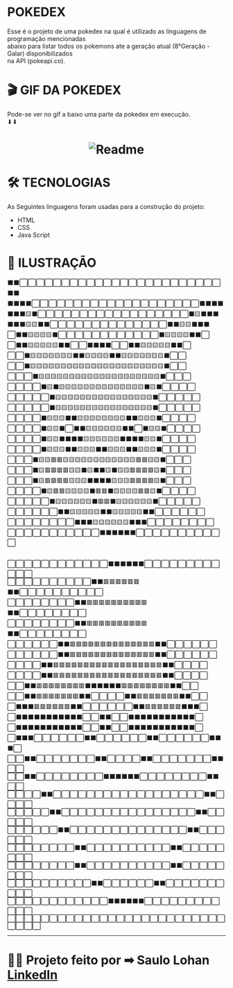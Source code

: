 # POKEDEX 

<p>Esse é o projeto de uma pokedex na qual é utilizado as linguagens de programação mencionadas<br> abaixo para listar todos os pokemons ate a geração atual (8°Geração - Galar) disponibilizados <br> na API (pokeapi.co). </p>

# 🎬 GIF DA POKEDEX
<p>Pode-se ver no gif a baixo uma parte da pokedex em execução.<br>⬇⬇</p>

<h1 align = "center">
    <img alt="Readme" title = "Readme" src= "pokedex.gif">
</h1>

# 🛠 TECNOLOGIAS

<p>As Seguintes linguagens foram usadas para a construção do projeto:</p>

* HTML
* CSS
* Java Script

# 📼 ILUSTRAÇÃO

⬛⬛⬜⬜⬜⬜⬜⬜⬜⬜⬜⬜⬜⬜⬜⬜⬜⬜⬜⬜⬜⬜⬜⬜⬜⬜⬛⬛<br>
⬛⬛⬛⬛⬜⬜⬜⬜⬜⬜⬜⬜⬜⬜⬜⬜⬜⬜⬜⬜⬜⬜⬜⬜⬛⬛⬛⬛<br>
⬛⬛⬛🟨⬛⬜⬜⬜⬜⬜⬜⬜⬜⬜⬜⬜⬜⬜⬜⬜⬜⬜⬜⬛🟨⬛⬛⬛<br>
⬛⬛⬛🟨🟨⬛⬛⬜⬜⬜⬜⬜⬜⬜⬜⬜⬜⬜⬜⬜⬜⬛⬛🟨🟨⬛⬛⬛<br>
⬜⬛⬛🟨🟨🟨🟨⬛⬜⬜⬜⬜⬜⬜⬜⬜⬜⬜⬜⬜⬛🟨🟨🟨🟨⬛⬛⬜<br>
⬜⬛⬛🟨🟨🟨🟨🟨⬛⬛⬜⬜⬛⬛⬛⬛⬜⬜⬛⬛🟨🟨🟨🟨🟨⬛⬛⬜<br>
⬜⬜⬛🟨🟨🟨🟨🟨🟨🟨⬛⬛🟨🟨🟨🟨⬛⬛🟨🟨🟨🟨🟨🟨🟨⬛⬜⬜<br>
⬜⬜⬛🟨🟨🟨🟨🟨🟨🟨🟨🟨🟨🟨🟨🟨🟨🟨🟨🟨🟨🟨🟨🟨🟨⬛⬜⬜<br>
⬜⬜⬜⬛🟨🟨🟨🟨🟨🟨🟨🟨🟨🟨🟨🟨🟨🟨🟨🟨🟨🟨🟨🟨⬛⬜⬜⬜<br>
⬜⬜⬜⬜⬛🟨⬛🟨🟨🟨🟨🟨🟨🟨🟨🟨🟨🟨🟨🟨🟨⬛🟨⬛⬜⬜⬜⬜<br>
⬜⬜⬜⬜⬜⬛🟨🟨🟨🟨🟨🟨🟨🟨🟨🟨🟨🟨🟨🟨🟨🟨⬛⬜⬜⬜⬜⬜<br>
⬜⬜⬜⬜⬜⬛🟨🟨🟨🟨🟨🟨🟨🟨🟨🟨🟨🟨🟨🟨🟨🟨⬛⬜⬜⬜⬜⬜<br>
⬜⬜⬜⬜⬛🟨🟨🟨⬛⬛🟨🟨🟨🟨🟨🟨🟨🟨⬛⬛🟨🟨🟨⬛⬜⬜⬜⬜<br>
⬜⬜⬜⬜⬛🟨🟨⬛⬜⬛⬛🟨🟨🟨🟨🟨🟨⬛⬛⬜⬛🟨🟨⬛⬜⬜⬜⬜<br>
⬜⬜⬜⬜⬛🟨🟨⬛⬛⬛⬛🟨🟨🟨🟨🟨🟨⬛⬛⬛⬛🟨🟨⬛⬜⬜⬜⬜<br>
⬜⬜⬜⬜⬛🟨🟨🟨⬛⬛🟨🟨🟨⬛⬛🟨🟨🟨⬛⬛🟨🟨🟨⬛⬜⬜⬜⬜<br>
⬜⬜⬜⬛🟨🟨🟥🟥🟨🟨🟨🟨🟨🟨🟨🟨🟨🟨🟨🟨🟥🟥🟨🟨⬛⬜⬜⬜<br>
⬜⬜⬜⬛🟨🟥🟥🟥🟥🟨🟨⬛🟨⬛⬛🟨⬛🟨🟨🟥🟥🟥🟥🟨⬛⬜⬜⬜<br>
⬜⬜⬜⬛🟨🟥🟥🟥🟥🟨🟨🟨⬛⬛⬛⬛🟨🟨🟨🟥🟥🟥🟥🟨⬛⬜⬜⬜<br>
⬜⬜⬜⬜⬛🟨🟥🟥🟨🟨🟨🟨⬛🟥🟥⬛🟨🟨🟨🟨🟥🟥🟨⬛⬜⬜⬜⬜<br>
⬜⬜⬜⬜⬜⬛🟨🟨🟨🟨🟨🟨⬛🟥🟥⬛🟨🟨🟨🟨🟨🟨⬛⬜⬜⬜⬜⬜<br>
⬜⬜⬜⬜⬜⬜⬛⬛🟨🟨🟨🟨🟨⬛⬛🟨🟨🟨🟨🟨⬛⬛⬜⬜⬜⬜⬜⬜<br>
⬜⬜⬜⬜⬜⬜⬜⬜⬛⬛⬛🟨🟨🟨🟨🟨🟨⬛⬛⬛⬜⬜⬜⬜⬜⬜⬜⬜<br>
⬜⬜⬜⬜⬜⬜⬜⬜⬜⬜⬜⬛⬛⬛⬛⬛⬛⬜⬜⬜⬜⬜⬜⬜⬜⬜⬜⬜<br>
<br>

⬜⬜⬜⬜⬜⬜⬜⬜⬜⬜⬜⬜⬛⬛⬛⬛⬛⬛⬜⬜⬜⬜⬜⬜⬜⬜⬜⬜⬜⬜<br>
⬜⬜⬜⬜⬜⬜⬜⬜⬜⬜⬛⬛🟥🟥🟥🟥🟥🟥⬛⬛⬜⬜⬜⬜⬜⬜⬜⬜⬜⬜<br>
⬜⬜⬜⬜⬜⬜⬜⬜⬛⬛🟥🟥🟥🟥🟥🟥🟥🟥🟥🟥⬛⬛⬜⬜⬜⬜⬜⬜⬜⬜<br>
⬜⬜⬜⬜⬜⬜⬜⬜⬛⬛🟥🟥🟥🟥🟥🟥🟥🟥🟥🟥⬛⬛⬜⬜⬜⬜⬜⬜⬜⬜<br>
⬜⬜⬜⬜⬜⬜⬛⬛🟥🟥🟥🟥🟥🟥🟥🟥🟥🟥🟥🟥🟥🟥⬛⬛⬜⬜⬜⬜⬜⬜<br>
⬜⬜⬜⬜⬜⬜⬛⬛🟥🟥🟥🟥🟥🟥🟥🟥🟥🟥🟥🟥🟥🟥⬛⬛⬜⬜⬜⬜⬜⬜<br>
⬜⬜⬜⬜⬛⬛🟥🟥🟥🟥🟥🟥🟥🟥🟥🟥🟥🟥🟥🟥🟥🟥🟥🟥⬛⬛⬜⬜⬜⬜<br>
⬜⬜⬜⬜⬛⬛🟥🟥🟥🟥🟥🟥🟥🟥🟥🟥🟥🟥🟥🟥🟥🟥🟥🟥⬛⬛⬜⬜⬜⬜<br>
⬜⬜⬛⬛🟥🟥🟥🟥🟥🟥🟥🟥⬛⬛⬛⬛⬛⬛🟥🟥🟥🟥🟥🟥🟥🟥⬛⬛⬜⬜<br>
⬜⬜⬛⬛🟥🟥🟥🟥🟥🟥🟥⬛⬛⬜⬜⬜⬜⬛⬛🟥🟥🟥🟥🟥🟥🟥⬛⬛⬜⬜<br>
⬜⬛⬛⬛🟥🟥🟥🟥🟥🟥⬛⬛⬜⬜⬜⬜⬜⬜⬛⬛🟥🟥🟥🟥🟥🟥⬛⬛⬛⬜<br>
⬜⬛⬛⬛⬛⬛⬛⬛⬛⬛⬛⬛⬜⬜⬛⬛⬜⬜⬛⬛⬛⬛⬛⬛⬛⬛⬛⬛⬛⬜<br>
⬜⬛⬛⬛⬛⬛⬛⬛⬛⬛⬛⬛⬜⬜⬛⬛⬜⬜⬛⬛⬛⬛⬛⬛⬛⬛⬛⬛⬛⬜<br>
⬜⬛⬛⬛⬜⬜⬜⬜⬜⬜⬛⬛⬜⬜⬜⬜⬜⬜⬛⬛⬜⬜⬜⬜⬜⬜⬛⬛⬛⬜<br>
⬜⬜⬛⬛⬜⬜⬜⬜⬜⬜⬜⬛⬛⬜⬜⬜⬜⬛⬛⬜⬜⬜⬜⬜⬜⬜⬛⬛⬜⬜<br>
⬜⬜⬛⬛⬜⬜⬜⬜⬜⬜⬜⬜⬛⬛⬛⬛⬛⬛⬜⬜⬜⬜⬜⬜⬜⬜⬛⬛⬜⬜<br>
⬜⬜⬜⬜⬛⬛⬜⬜⬜⬜⬜⬜⬜⬜⬜⬜⬜⬜⬜⬜⬜⬜⬜⬜⬛⬛⬜⬜⬜⬜<br>
⬜⬜⬜⬜⬜⬛⬛⬜⬜⬜⬜⬜⬜⬜⬜⬜⬜⬜⬜⬜⬜⬜⬜⬛⬛⬜⬜⬜⬜⬜<br>
⬜⬜⬜⬜⬜⬜⬛⬛⬜⬜⬜⬜⬜⬜⬜⬜⬜⬜⬜⬜⬜⬜⬛⬛⬜⬜⬜⬜⬜⬜<br>
⬜⬜⬜⬜⬜⬜⬜⬜⬛⬛⬜⬜⬜⬜⬜⬜⬜⬜⬜⬜⬛⬛⬜⬜⬜⬜⬜⬜⬜⬜<br>
⬜⬜⬜⬜⬜⬜⬜⬜⬛⬛⬜⬜⬜⬜⬜⬜⬜⬜⬜⬜⬛⬛⬜⬜⬜⬜⬜⬜⬜⬜<br>
⬜⬜⬜⬜⬜⬜⬜⬜⬜⬜⬛⬛⬜⬜⬜⬜⬜⬜⬛⬛⬜⬜⬜⬜⬜⬜⬜⬜⬜⬜<br>
⬜⬜⬜⬜⬜⬜⬜⬜⬜⬜⬜⬜⬛⬛⬛⬛⬛⬛⬜⬜⬜⬜⬜⬜⬜⬜⬜⬜⬜⬜<br>
⬜⬜⬜⬜⬜⬜⬜⬜⬜⬜⬜⬜⬜⬜⬜⬜⬜⬜⬜⬜⬜⬜⬜⬜⬜⬜⬜⬜⬜⬜<br>


---
# 👨‍💻 Projeto feito por ➡ Saulo Lohan  [LinkedIn](https://www.linkedin.com/in/saulo-lohan-matoso-soares-801b431b3/)   